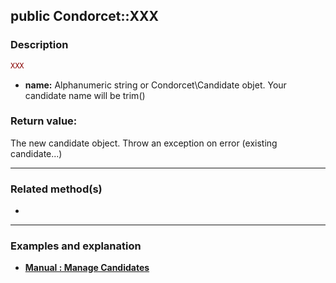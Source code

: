## public Condorcet::XXX

### Description    

```php
XXX
```

- **name:** Alphanumeric string or Condorcet\Candidate objet. Your candidate name will be trim()    

### Return value:   

The new candidate object. Throw an exception on error (existing candidate...)

---------------------------------------

### Related method(s)

*

---------------------------------------

### Examples and explanation

* **[Manual : Manage Candidates]()**    
